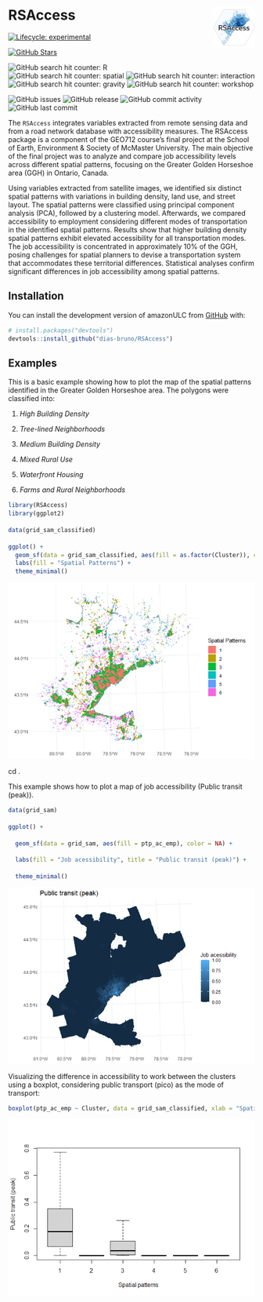 
<!-- README.md is generated from README.Rmd. Please edit that file -->

# RSAccess <a href="https://dias-bruno.github.io/RSAccess/"><img src="man/figures/logo.png" alt="RSAccess website" align="right" height="85"/></a>

<!-- badges: start -->

[![Lifecycle:
experimental](https://img.shields.io/badge/lifecycle-experimental-orange.svg)](https://lifecycle.r-lib.org/articles/stages.html#experimental)

[![GitHub
Stars](https://img.shields.io/github/stars/dias-bruno/amazonULC?style=social)](https://github.com/dias-bruno/amazonULC/stargazers)

![GitHub search hit counter:
R](https://img.shields.io/github/search/dias-bruno/amazonULC/R)  
![GitHub search hit counter:
spatial](https://img.shields.io/github/search/dias-bruno/RSAccess/spatial)
![GitHub search hit counter:
interaction](https://img.shields.io/github/search/dias-bruno/RSAccess/interaction)
![GitHub search hit counter:
gravity](https://img.shields.io/github/search/dias-bruno/RSAccess/gravity)
![GitHub search hit counter:
workshop](https://img.shields.io/github/search/dias-bruno/RSAccess/workshop)

![GitHub
issues](https://img.shields.io/github/issues/dias-bruno/RSAccess)
![GitHub
release](https://img.shields.io/github/release-date/dias-bruno/RSAccess)
![GitHub commit
activity](https://img.shields.io/github/commit-activity/y/dias-bruno/RSAccess)
![GitHub last
commit](https://img.shields.io/github/last-commit/dias-bruno/RSAccess)

<!-- badges: end -->

The `RSAccess` integrates variables extracted from remote sensing data
and from a road network database with accessibility measures. The
RSAccess package is a component of the GEO712 course’s final project at
the School of Earth, Environment & Society of McMaster University. The
main objective of the final project was to analyze and compare job
accessibility levels across different spatial patterns, focusing on the
Greater Golden Horseshoe area (GGH) in Ontario, Canada.

Using variables extracted from satellite images, we identified six
distinct spatial patterns with variations in building density, land use,
and street layout. The spatial patterns were classified using principal
component analysis (PCA), followed by a clustering model. Afterwards, we
compared accessibility to employment considering different modes of
transportation in the identified spatial patterns. Results show that
higher building density spatial patterns exhibit elevated accessibility
for all transportation modes. The job accessibility is concentrated in
approximately 10% of the GGH, posing challenges for spatial planners to
devise a transportation system that accommodates these territorial
differences. Statistical analyses confirm significant differences in job
accessibility among spatial patterns.

## Installation

You can install the development version of amazonULC from
[GitHub](https://github.com/) with:

``` r
# install.packages("devtools")
devtools::install_github("dias-bruno/RSAccess")
```

## Examples

This is a basic example showing how to plot the map of the spatial
patterns identified in the Greater Golden Horseshoe area. The polygons
were classified into:

1.  *High Building Density*

2.  *Tree-lined Neighborhoods*

3.  *Medium Building Density*

4.  *Mixed Rural Use*

5.  *Waterfront Housing*

6.  *Farms and Rural Neighborhoods*

``` r
library(RSAccess)
library(ggplot2)

data(grid_sam_classified)

ggplot() +
  geom_sf(data = grid_sam_classified, aes(fill = as.factor(Cluster)), color = NA) +
  labs(fill = "Spatial Patterns") +
  theme_minimal()
```

![](README_files/figure-gfm/unnamed-chunk-1-1.png)<!-- -->

cd .

This example shows how to plot a map of job accessibility (Public
transit (peak)).

``` r
data(grid_sam)

ggplot() +

  geom_sf(data = grid_sam, aes(fill = ptp_ac_emp), color = NA) +

  labs(fill = "Job acessibility", title = "Public transit (peak)") +

  theme_minimal()
```

![](README_files/figure-gfm/unnamed-chunk-2-1.png)<!-- -->

Visualizing the difference in accessibility to work between the clusters
using a boxplot, considering public transport (pico) as the mode of
transport:

``` r
boxplot(ptp_ac_emp ~ Cluster, data = grid_sam_classified, xlab = "Spatial patterns", ylab = "Public transit (peak)", outline = FALSE)
```

![](README_files/figure-gfm/unnamed-chunk-3-1.png)<!-- -->

